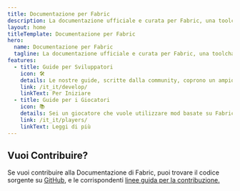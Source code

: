 ```yaml
---
title: Documentazione per Fabric
description: La documentazione ufficiale e curata per Fabric, una toolchain per il modding di Minecraft.
layout: home
titleTemplate: Documentazione per Fabric
hero:
  name: Documentazione per Fabric
  tagline: La documentazione ufficiale e curata per Fabric, una toolchain per il modding di Minecraft.
features:
  - title: Guide per Sviluppatori
    icon: 🛠️
    details: Le nostre guide, scritte dalla community, coprono un ampio range di argomenti, dal setup di ambimente di sviluppo, ad argomenti più avanzati, come il rendering ed il networking.
    link: /it_it/develop/
    linkText: Per Iniziare
  - title: Guide per i Giocatori
    icon: 📚
    details: Sei un giocatore che vuole utilizzare mod basate su Fabric? Le nostre guide per giocatori ti aiuteranno. Queste guide ti aiuteranno nello scaricamento, installazione e risoluzione dei problemi per le Fabric Mods.
    link: /it_it/players/
    linkText: Leggi di più
---
```


<div class="vp-doc homepage-container">

## Vuoi Contribuire?

Se vuoi contribuire alla Documentazione di Fabric, puoi trovare il codice sorgente su [GitHub](https://github.com/FabricMC/fabric-docs), e le corrispondenti [linee guida per la contribuzione.](/contributing)

</div>
